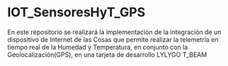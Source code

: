 # IOT_SensoresHyT_GPS
En este repositorio se realizará la implementación de la integración de un dispositivo de Internet de las Cosas que permite realizar la telemetría en tiempo real de la Humedad y Temperatura, en conjunto con la Geolocalización(GPS), en una tarjeta de desarrollo LYLYGO T_BEAM
